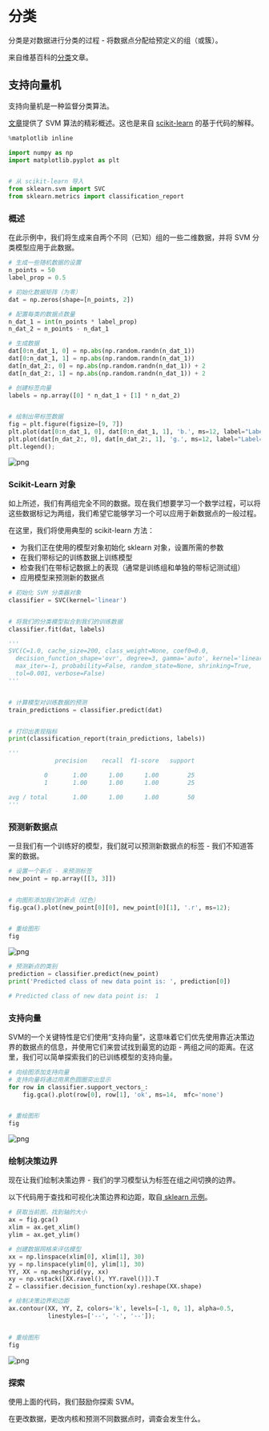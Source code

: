 
# 分类

分类是对数据进行分类的过程 - 将数据点分配给预定义的组（或簇）。

来自维基百科的[分类](https://en.wikipedia.org/wiki/Statistical_classification)文章。

## 支持向量机

支持向量机是一种监督分类算法。

[文章](https://medium.com/machine-learning-101/chapter-2-svm-support-vector-machine-theory-f0812effc72)提供了 SVM 算法的精彩概述。这也是来自 [scikit-learn](http://scikit-learn.org/stable/modules/svm.html) 的基于代码的解释。

```python
%matplotlib inline

import numpy as np
import matplotlib.pyplot as plt


# 从 scikit-learn 导入
from sklearn.svm import SVC
from sklearn.metrics import classification_report
```

### 概述

在此示例中，我们将生成来自两个不同（已知）组的一些二维数据，并将 SVM 分类模型应用于此数据。

```python
# 生成一些随机数据的设置
n_points = 50
label_prop = 0.5

# 初始化数据矩阵（为零）
dat = np.zeros(shape=[n_points, 2])

# 配置每类的数据点数量
n_dat_1 = int(n_points * label_prop)
n_dat_2 = n_points - n_dat_1

# 生成数据
dat[0:n_dat_1, 0] = np.abs(np.random.randn(n_dat_1))
dat[0:n_dat_1, 1] = np.abs(np.random.randn(n_dat_1))
dat[n_dat_2:, 0] = np.abs(np.random.randn(n_dat_1)) + 2
dat[n_dat_2:, 1] = np.abs(np.random.randn(n_dat_1)) + 2

# 创建标签向量
labels = np.array([0] * n_dat_1 + [1] * n_dat_2)


# 绘制出带标签数据
fig = plt.figure(figsize=[9, 7])
plt.plot(dat[0:n_dat_1, 0], dat[0:n_dat_1, 1], 'b.', ms=12, label="Label=0")
plt.plot(dat[n_dat_2:, 0], dat[n_dat_2:, 1], 'g.', ms=12, label="Label=1")
plt.legend();
```


![png](img/17-Classification_8_0.png)


### Scikit-Learn 对象

如上所述，我们有两组完全不同的数据。现在我们想要学习一个数学过程，可以将这些数据标记为两组，我们希望它能够学习一个可以应用于新数据点的一般过程。

在这里，我们将使用典型的 scikit-learn 方法：
- 为我们正在使用的模型对象初始化 sklearn 对象，设置所需的参数
- 在我们带标记的训练数据上训练模型
- 检查我们在带标记数据上的表现（通常是训练组和单独的带标记测试组）
- 应用模型来预测新的数据点

```python
# 初始化 SVM 分类器对象
classifier = SVC(kernel='linear')


# 将我们的分类模型拟合到我们的训练数据
classifier.fit(dat, labels)

'''
SVC(C=1.0, cache_size=200, class_weight=None, coef0=0.0,
  decision_function_shape='ovr', degree=3, gamma='auto', kernel='linear',
  max_iter=-1, probability=False, random_state=None, shrinking=True,
  tol=0.001, verbose=False)
'''


# 计算模型对训练数据的预测
train_predictions = classifier.predict(dat)


# 打印出表现指标
print(classification_report(train_predictions, labels))

'''
             precision    recall  f1-score   support

          0       1.00      1.00      1.00        25
          1       1.00      1.00      1.00        25

avg / total       1.00      1.00      1.00        50
'''
```


### 预测新数据点

一旦我们有一个训练好的模型，我们就可以预测新数据点的标签 - 我们不知道答案的数据。

```python
# 设置一个新点 - 来预测标签
new_point = np.array([[3, 3]])


# 向图形添加我们的新点（红色）
fig.gca().plot(new_point[0][0], new_point[0][1], '.r', ms=12);


# 重绘图形
fig
```

![png](img/17-Classification_17_0.png)

```python
# 预测新点的类别
prediction = classifier.predict(new_point)
print('Predicted class of new data point is: ', prediction[0])

# Predicted class of new data point is:  1
```


### 支持向量

SVM的一个关键特性是它们使用“支持向量”，这意味着它们优先使用靠近决策边界的数据点的信息，并使用它们来尝试找到最宽的边距 - 两组之间的距离。在这里，我们可以简单探索我们的已训练模型的支持向量。

```python
# 向绘图添加支持向量
# 支持向量将通过用黑色圆圈突出显示
for row in classifier.support_vectors_:
    fig.gca().plot(row[0], row[1], 'ok', ms=14,  mfc='none')


# 重绘图形
fig
```

![png](img/17-Classification_21_0.png)

### 绘制决策边界

现在让我们绘制决策边界 - 我们的学习模型认为标签在组之间切换的边界。

以下代码用于查找和可视化决策边界和边距，取自[ sklearn 示例](http://scikit-learn.org/stable/auto_examples/svm/plot_separating_hyperplane.html#sphx-glr-auto-examples-svm-plot-separating-hyperplane-py)。

```python
# 获取当前图，找到轴的大小
ax = fig.gca()
xlim = ax.get_xlim()
ylim = ax.get_ylim()

# 创建数据网格来评估模型
xx = np.linspace(xlim[0], xlim[1], 30)
yy = np.linspace(ylim[0], ylim[1], 30)
YY, XX = np.meshgrid(yy, xx)
xy = np.vstack([XX.ravel(), YY.ravel()]).T
Z = classifier.decision_function(xy).reshape(XX.shape)

# 绘制决策边界和边距
ax.contour(XX, YY, Z, colors='k', levels=[-1, 0, 1], alpha=0.5,
           linestyles=['--', '-', '--']);


# 重绘图形
fig
```

![png](img/17-Classification_25_0.png)



### 探索

使用上面的代码，我们鼓励你探索 SVM。

在更改数据，更改内核和预测不同数据点时，调查会发生什么。
